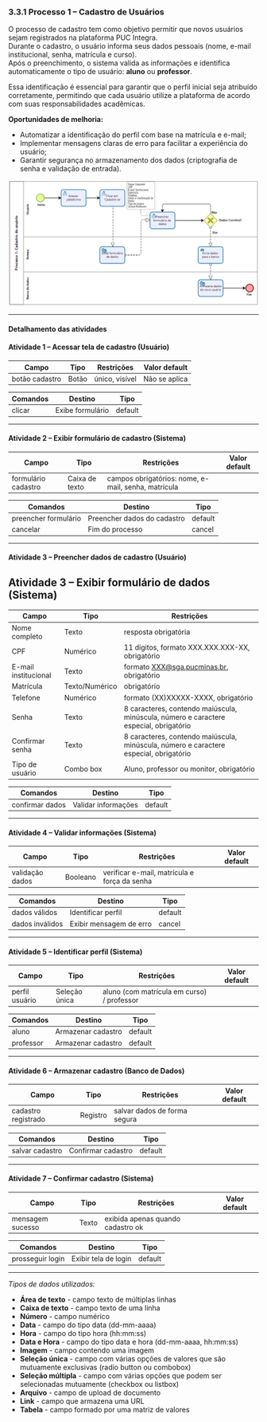 ### 3.3.1 Processo 1 – Cadastro de Usuários

O processo de cadastro tem como objetivo permitir que novos usuários sejam registrados na plataforma PUC Integra.  
Durante o cadastro, o usuário informa seus dados pessoais (nome, e-mail institucional, senha, matrícula e curso).  
Após o preenchimento, o sistema valida as informações e identifica automaticamente o tipo de usuário: **aluno** ou **professor**.  

Essa identificação é essencial para garantir que o perfil inicial seja atribuído corretamente, permitindo que cada usuário utilize a plataforma de acordo com suas responsabilidades acadêmicas.  

**Oportunidades de melhoria:**  
- Automatizar a identificação do perfil com base na matrícula e e-mail;  
- Implementar mensagens claras de erro para facilitar a experiência do usuário;  
- Garantir segurança no armazenamento dos dados (criptografia de senha e validação de entrada). 

![PROCESSO 1 - Cadastro de Usuários](../images/p1_CadastroUsuario.png "Modelo BPMN do Processo 1.")

---

#### Detalhamento das atividades  

#### Atividade 1 – Acessar tela de cadastro (Usuário)

| **Campo**         | **Tipo**       | **Restrições**              | **Valor default** |
|--------------------|----------------|-----------------------------|-------------------|
| botão cadastro     | Botão          | único, visível              |  Não se aplica    |

| **Comandos**       | **Destino**            | **Tipo**   |
|--------------------|------------------------|------------|
| clicar             | Exibe formulário       | default    |

---

#### Atividade 2 – Exibir formulário de cadastro (Sistema)

| **Campo**            | **Tipo**        | **Restrições**                                        | **Valor default** |
|-----------------------|-----------------|-------------------------------------------------------|-------------------|
| formulário cadastro   | Caixa de texto  | campos obrigatórios: nome, e-mail, senha, matrícula   |                   |

| **Comandos**          | **Destino**                   | **Tipo**   |
|-----------------------|--------------------------------|------------|
| preencher formulário  | Preencher dados do cadastro    | default    |
| cancelar              | Fim do processo                | cancel     |

---

#### Atividade 3 – Preencher dados de cadastro (Usuário)

## Atividade 3 – Exibir formulário de dados (Sistema)
| Campo | Tipo | Restrições |
|-------|------|------------|
| Nome completo | Texto | resposta obrigatória |
| CPF | Numérico | 11 dígitos, formato XXX.XXX.XXX-XX, obrigatório |
| E-mail institucional | Texto | formato XXX@sga.pucminas.br, obrigatório |
| Matrícula | Texto/Numérico | obrigatório |
| Telefone | Numérico | formato (XX)XXXXX-XXXX, obrigatório |
| Senha | Texto | 8 caracteres, contendo maiúscula, minúscula, número e caractere especial, obrigatório |
| Confirmar senha | Texto | 8 caracteres, contendo maiúscula, minúscula, número e caractere especial, obrigatório |
| Tipo de usuário | Combo box | Aluno, professor ou monitor, obrigatório |


| **Comandos**       | **Destino**                | **Tipo**   |
|--------------------|-----------------------------|------------|
| confirmar dados    | Validar informações         | default    |

---

#### Atividade 4 – Validar informações (Sistema)

| **Campo**         | **Tipo**    | **Restrições**                                 | **Valor default** |
|--------------------|-------------|-----------------------------------------------|-------------------|
| validação dados    | Booleano    | verificar e-mail, matrícula e força da senha  |                   |

| **Comandos**       | **Destino**                     | **Tipo**   |
|--------------------|----------------------------------|------------|
| dados válidos      | Identificar perfil               | default    |
| dados inválidos    | Exibir mensagem de erro          | cancel     |

---

#### Atividade 5 – Identificar perfil (Sistema)

| **Campo**        | **Tipo**        | **Restrições**                             | **Valor default** |
|-------------------|-----------------|--------------------------------------------|-------------------|
| perfil usuário    | Seleção única   | aluno (com matrícula em curso) / professor |                   |

| **Comandos**       | **Destino**                | **Tipo**   |
|--------------------|-----------------------------|------------|
| aluno              | Armazenar cadastro          | default    |
| professor          | Armazenar cadastro          | default    |

---

#### Atividade 6 – Armazenar cadastro (Banco de Dados)

| **Campo**            | **Tipo**    | **Restrições**                       | **Valor default** |
|-----------------------|-------------|--------------------------------------|-------------------|
| cadastro registrado   | Registro    | salvar dados de forma segura         |                   |

| **Comandos**       | **Destino**               | **Tipo**   |
|--------------------|----------------------------|------------|
| salvar cadastro    | Confirmar cadastro         | default    |

---

#### Atividade 7 – Confirmar cadastro (Sistema)

| **Campo**        | **Tipo**       | **Restrições**                      | **Valor default** |
|-------------------|----------------|-------------------------------------|-------------------|
| mensagem sucesso  | Texto          | exibida apenas quando cadastro ok   |                   |

| **Comandos**       | **Destino**         | **Tipo**   |
|--------------------|---------------------|------------|
| prosseguir login   | Exibir tela de login | default    |

---

_Tipos de dados utilizados:_  

* **Área de texto** - campo texto de múltiplas linhas  
* **Caixa de texto** - campo texto de uma linha  
* **Número** - campo numérico  
* **Data** - campo do tipo data (dd-mm-aaaa)  
* **Hora** - campo do tipo hora (hh:mm:ss)  
* **Data e Hora** - campo do tipo data e hora (dd-mm-aaaa, hh:mm:ss)  
* **Imagem** - campo contendo uma imagem  
* **Seleção única** - campo com várias opções de valores que são mutuamente exclusivas (radio button ou combobox)  
* **Seleção múltipla** - campo com várias opções que podem ser selecionadas mutuamente (checkbox ou listbox)  
* **Arquivo** - campo de upload de documento  
* **Link** - campo que armazena uma URL  
* **Tabela** - campo formado por uma matriz de valores  

